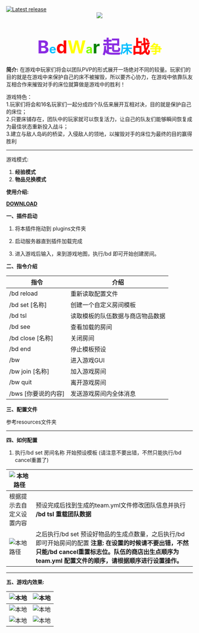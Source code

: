 <a href="https://github.com/Sobadfish/BedWar/releases/latest" alt="Latest release">
    <img src="https://img.shields.io/github/v/release/Sobadfish/BedWar?include_prereleases" alt="Latest release">
</a>
<div align="center">
    <img src="./img/bed.png"/>
</div>


# <div align="center"><font size=12 color='BlueViolet'>B</font><font size = 6 color="DeepSkyBlue">e</font><font size=12 color='Red'>d</font><font size=12 color='Yellow'>W</font><font size = 6 color="Chartreuse">a</font><font size=12 color='Green'>r</font>     <font size=12 color='BlueViolet'>起</font><font size = 6 color="DeepSkyBlue">床</font><font size=12 color='Red'>战</font><font size=6 color='Yellow'>争</font> </div>

**简介:**
在游戏中玩家们将会以团队PVP的形式展开一场绝对不同的较量。玩家们的目的就是在游戏中来保护自己的床不被摧毁，所以要齐心协力，在游戏中依靠队友互相合作来摧毁对手的床位就算做是游戏中的胜利！

游戏特色：  
1.玩家们将会和16名玩家们一起分成四个队伍来展开互相对决，目的就是保护自己的床位；   
2.只要床铺存在，团队中的玩家就可以恢复活力，让自己的队友们能够瞬间恢复成为最佳状态重新投入战斗；   
3.建立与敌人岛屿的桥梁，入侵敌人的领地，以摧毁对手的床位为最终的目的赢得胜利 

------

游戏模式:  
 1. **经验模式**  
 2. **物品兑换模式**  

**使用介绍:**  

**[DOWNLOAD](https://motci.cn/view/SoBadFish/job/BedWar/)**

**一、插件启动**

1. 将本插件拖动到 plugins文件夹
2. 启动服务器直到插件加载完成


3. 进入游戏后输入，来到游戏地图，执行/bd 即可开始创建房间。



**二、指令介绍**

| 指令                | 介绍                             |
| ------------------- | -------------------------------- |
| /bd reload          | 重新读取配置文件                 |
| /bd set [名称]      | 创建一个自定义房间模板           |
| /bd tsl             | 读取模板的队伍数据与商店物品数据 |
| /bd see             | 查看加载的房间                   |
| /bd close [名称]    | 关闭房间                         |
| /bd end             | 停止模板预设                     |
| /bw                 | 进入游戏GUI                      |
| /bw join [名称]     | 加入游戏房间                     |
| /bw quit            | 离开游戏房间                     |
| /bws [你要说的内容] | 发送游戏房间内全体消息           |

**三、配置文件**

参考resources文件夹

------

**四、如何配置**

1. 执行/bd set 房间名称 开始预设模板 (请注意不要出错，不然只能执行/bd cancel重置了)

| ![本地路径](./img/5.png) |                                                                                                        |
|----------------------|----------------------------------------------------------------------------------------------------------------------------|
| 根据提示去自定义设置内容         | 预设完成后找到生成的team.yml文件修改团队信息并执行 **/bd tsl 重载团队数据**                                                                           |
| ![本地路径](./img/6.png) | 之后执行/bd set 预设好物品的生成点数量，之后执行/bd即可开始房间的配置  **注意: 在设置的时候请不要出错，不然只能/bd cancel重置标志位。队伍的商店出生点顺序为team.yml 配置文件的顺序，请根据顺序进行设置操作。** |



------

**五、游戏内效果:**

| ![本地](./img/7.jpg)   | ![本地](./img/8.jpg)   |
|----------------------|----------------------|
| ![本地](./img/9.jpg)   | ![本地](./img/10.jpg)  |
| ![本地](./img/11.jpeg) | ![本地](./img/12.jpeg) |



